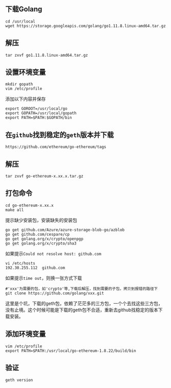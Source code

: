 ## 下载Golang
```
cd /usr/local
wget https://storage.googleapis.com/golang/go1.11.8.linux-amd64.tar.gz
```
## 解压
```
tar zxvf go1.11.8.linux-amd64.tar.gz
```
## 设置环境变量
```
mkdir gopath
vim /etc/profile
```
添加以下内容并保存
```
export GOROOT=/usr/local/go
export GOPATH=/usr/local/gopath
export PATH=$PATH:$GOPATH/bin
```
## 在`github`找到稳定的`geth`版本并下载
```
https://github.com/ethereum/go-ethereum/tags
```
## 解压
```
tar zxvf go-ethereum-x.xx.x.tar.gz
```
## 打包命令
```
cd go-ethereum-x.xx.x
make all
```
提示缺少安装包，安装缺失的安装包
```
go get github.com/Azure/azure-storage-blob-go/azblob
go get github.com/cespare/cp
go get golang.org/x/crypto/openpgp
go get golang.org/x/crypto/sha3
```
如果提示`Could not resolve host: github.com`
```
vi /etc/hosts
192.30.255.112  github.com
```
如果提示`time out`，则换一张方式下载
```
#'xxx'为需要的包，如'crypto'等,下载后解压，找到需要的子包，拷贝到报错的路径下
git clone https://github.com/golang/xxx.git
```
这里是个坑，下载的geth包，依赖了茫茫多的三方包，一个个去找这些三方包，没有止境。这个时候可能是下载的geth包不合适，重新去github找稳定的版本下载安装。
## 添加环境变量
```
vim /etc/profile
export PATH=$PATH:/usr/local/go-ethereum-1.8.22/build/bin
```
## 验证
```
geth version
```

